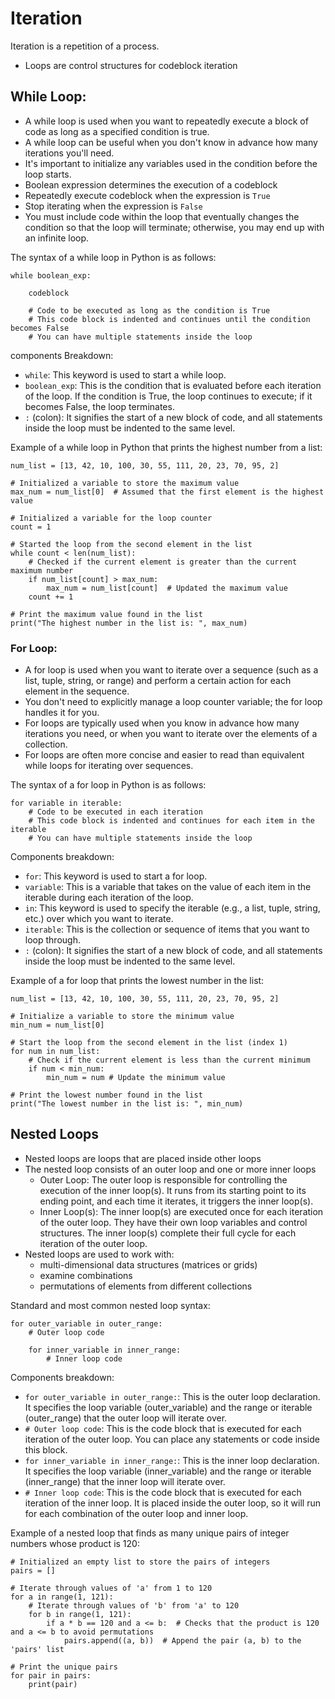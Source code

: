 # Iteration

Iteration is a repetition of a process.

- Loops are control structures for codeblock iteration

## While Loop:

- A while loop is used when you want to repeatedly execute a block of code as long as a specified condition is true.
- A while loop can be useful when you don't know in advance how many iterations you'll need.
- It's important to initialize any variables used in the condition before the loop starts.
- Boolean expression determines the execution of a codeblock
- Repeatedly execute codeblock when the expression is `True`
- Stop iterating when the expression is `False`
- You must include code within the loop that eventually changes the condition so that the loop will terminate; otherwise, you may end up with an infinite loop.

The syntax of a while loop in Python is as follows:

```
while boolean_exp:

    codeblock

    # Code to be executed as long as the condition is True
    # This code block is indented and continues until the condition becomes False
    # You can have multiple statements inside the loop

```

components Breakdown:

- `while`: This keyword is used to start a while loop.
- `boolean_exp`: This is the condition that is evaluated before each iteration of the loop. If the condition is True, the loop continues to execute; if it becomes False, the loop terminates.
- `:` (colon): It signifies the start of a new block of code, and all statements inside the loop must be indented to the same level.

Example of a while loop in Python that prints the highest number from a list:

```
num_list = [13, 42, 10, 100, 30, 55, 111, 20, 23, 70, 95, 2]

# Initialized a variable to store the maximum value
max_num = num_list[0]  # Assumed that the first element is the highest value

# Initialized a variable for the loop counter
count = 1

# Started the loop from the second element in the list
while count < len(num_list):
    # Checked if the current element is greater than the current maximum number
    if num_list[count] > max_num:
        max_num = num_list[count]  # Updated the maximum value
    count += 1

# Print the maximum value found in the list
print("The highest number in the list is: ", max_num)

```

### For Loop:

- A for loop is used when you want to iterate over a sequence (such as a list, tuple, string, or range) and perform a certain action for each element in the sequence.
- You don't need to explicitly manage a loop counter variable; the for loop handles it for you.
- For loops are typically used when you know in advance how many iterations you need, or when you want to iterate over the elements of a collection.
- For loops are often more concise and easier to read than equivalent while loops for iterating over sequences.

The syntax of a for loop in Python is as follows:

```
for variable in iterable:
    # Code to be executed in each iteration
    # This code block is indented and continues for each item in the iterable
    # You can have multiple statements inside the loop

```

Components breakdown:

- `for`: This keyword is used to start a for loop.
- `variable`: This is a variable that takes on the value of each item in the iterable during each iteration of the loop.
- `in`: This keyword is used to specify the iterable (e.g., a list, tuple, string, etc.) over which you want to iterate.
- `iterable`: This is the collection or sequence of items that you want to loop through.
- `:` (colon): It signifies the start of a new block of code, and all statements inside the loop must be indented to the same level.

Example of a for loop that prints the lowest number in the list:

```
num_list = [13, 42, 10, 100, 30, 55, 111, 20, 23, 70, 95, 2]

# Initialize a variable to store the minimum value
min_num = num_list[0]

# Start the loop from the second element in the list (index 1)
for num in num_list:
    # Check if the current element is less than the current minimum
    if num < min_num:
        min_num = num # Update the minimum value

# Print the lowest number found in the list
print("The lowest number in the list is: ", min_num)
```

## Nested Loops

- Nested loops are loops that are placed inside other loops
- The nested loop consists of an outer loop and one or more inner loops
  - Outer Loop: The outer loop is responsible for controlling the execution of the inner loop(s). It runs from its starting point to its ending point, and each time it iterates, it triggers the inner loop(s).
  - Inner Loop(s): The inner loop(s) are executed once for each iteration of the outer loop. They have their own loop variables and control structures. The inner loop(s) complete their full cycle for each iteration of the outer loop.
- Nested loops are used to work with:
  - multi-dimensional data structures (matrices or grids)
  - examine combinations
  - permutations of elements from different collections

Standard and most common nested loop syntax:

```
for outer_variable in outer_range:
    # Outer loop code

    for inner_variable in inner_range:
        # Inner loop code

```

Components breakdown:

- `for outer_variable in outer_range:`: This is the outer loop declaration. It specifies the loop variable (outer_variable) and the range or iterable (outer_range) that the outer loop will iterate over.
- `# Outer loop code`: This is the code block that is executed for each iteration of the outer loop. You can place any statements or code inside this block.
- `for inner_variable in inner_range:`: This is the inner loop declaration. It specifies the loop variable (inner_variable) and the range or iterable (inner_range) that the inner loop will iterate over.
- `# Inner loop code`: This is the code block that is executed for each iteration of the inner loop. It is placed inside the outer loop, so it will run for each combination of the outer loop and inner loop.

Example of a nested loop that finds as many unique pairs of integer numbers whose product is 120:

```
# Initialized an empty list to store the pairs of integers
pairs = []

# Iterate through values of 'a' from 1 to 120
for a in range(1, 121):
    # Iterate through values of 'b' from 'a' to 120
    for b in range(1, 121):
        if a * b == 120 and a <= b:  # Checks that the product is 120 and a <= b to avoid permutations
            pairs.append((a, b))  # Append the pair (a, b) to the 'pairs' list

# Print the unique pairs
for pair in pairs:
    print(pair)

```
